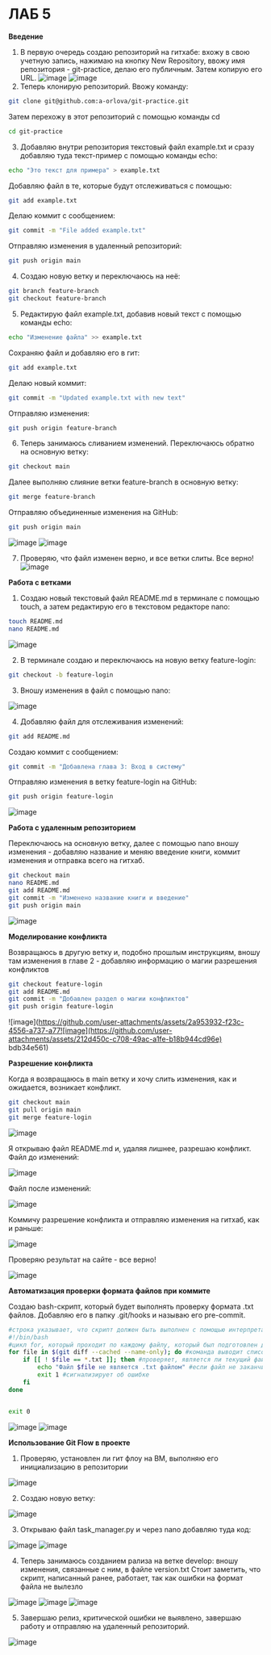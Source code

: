 # ЛАБ 5
**Введение**

1) В первую очередь создаю репозиторий на гитхабе: вхожу в свою учетную запись, нажимаю на кнопку New Repository, ввожу имя репозитория - git-practice, делаю его публичным. Затем копирую его URL.
![image](https://github.com/user-attachments/assets/7cd220c1-1d33-4461-ad64-f357389e0ce3)
![image](https://github.com/user-attachments/assets/fffb4837-1e71-45f5-99e5-16d496badae2)
2) Теперь клонирую репозиторий. Ввожу команду:
```bash
git clone git@github.com:a-orlova/git-practice.git
```
Затем перехожу в этот репозиторий с помощью команды cd
```bash
cd git-practice
```
3) Добавляю внутри репозитория текстовый файл example.txt и сразу добавляю туда текст-пример с помощью команды echo: 
```bash
echo "Это текст для примера" > example.txt
```
Добавляю файл в те, которые будут отслеживаться с помощью:
```bash
git add example.txt
```
Делаю коммит с сообщением:
```bash
git commit -m "File added example.txt"
```
Отправляю изменения в удаленный репозиторий:
```bash
git push origin main
```
4) Создаю новую ветку и переключаюсь на неё:
```bash
git branch feature-branch
git checkout feature-branch
```
5) Редактирую файл example.txt, добавив новый текст с помощью команды echo:
```bash
echo "Изменение файла" >> example.txt
```
Сохраняю файл и добавляю его в гит:
```bash
git add example.txt
```
Делаю новый коммит:
```bash
git commit -m "Updated example.txt with new text"
```
Отправляю изменения:
```bash
git push origin feature-branch
```
6) Теперь занимаюсь сливанием изменений. Переключаюсь обратно на основную ветку:
```bash
git checkout main
```
Далее выполняю слияние ветки feature-branch в основную ветку:
```bash
git merge feature-branch
```
Отправляю объединенные изменения на GitHub:
```bash
git push origin main
```
![image](https://github.com/user-attachments/assets/9148e6b6-661d-4d2f-be8d-3cb711e23fec)
![image](https://github.com/user-attachments/assets/5d869a9b-0bbe-47fd-8a26-e935715c5b1d)

7) Проверяю, что файл изменен верно, и все ветки слиты. Все верно!
![image](https://github.com/user-attachments/assets/55a643eb-0b82-4f5d-99b6-e9776e156357)



**Работа с ветками**
1) Создаю новый текстовый файл README.md в терминале с помощью touch, а затем редактирую его в текстовом редакторе nano:
```bash
touch README.md
nano README.md
```
![image](https://github.com/user-attachments/assets/e3948e7d-7b50-4249-b724-68bb461bc4d7)

2) В терминале создаю и переключаюсь на новую ветку feature-login:
```bash
git checkout -b feature-login
```
3) Вношу изменения в файл с помощью nano:

![image](https://github.com/user-attachments/assets/4a4c4654-84fd-437f-9d7e-cd19b6cb9310)

4) Добавляю файл для отслеживания изменений:
```bash
git add README.md
```
Создаю коммит с сообщением:
```bash
git commit -m "Добавлена глава 3: Вход в систему"
```
Отправляю изменения в ветку feature-login на GitHub:
```bash
git push origin feature-login
```
![image](https://github.com/user-attachments/assets/9de4b96f-cc52-4b07-ae35-0ca0ec414490)

**Работа с удаленным репозиторием**

Переключаюсь на основную ветку, далее с помощью nano вношу изменения - добавляю название и меняю введение книги, коммит изменения и отправка всего на гитхаб.
```bash
git checkout main
nano README.md
git add README.md
git commit -m "Изменено название книги и введение"
git push origin main
```
![image](https://github.com/user-attachments/assets/228ed71c-ff39-4328-9781-f5b40719b79a)

**Моделирование конфликта**

Возвращаюсь в другую ветку и, подобно прошлым инструкциям, вношу там изменения в главе 2 - добавляю информацию о магии разрешения конфликтов
```bash
git checkout feature-login
git add README.md
git commit -m "Добавлен раздел о магии конфликтов"
git push origin feature-login
```
![image](https://github.com/user-attachments/assets/2a953932-f23c-4556-a737-a77![image](https://github.com/user-attachments/assets/212d450c-c708-49ac-a1fe-b18b944cd96e)
bdb34e561)

**Разрешение конфликта**

Когда я возвращаюсь в main ветку и хочу слить изменения, как и ожидается, возникает конфликт. 
```bash
git checkout main
git pull origin main
git merge feature-login
```
![image](https://github.com/user-attachments/assets/983a766c-5662-40bb-9aa0-7de57858b890)

Я открываю файл README.md и, удаляя лишнее, разрешаю конфликт.
Файл до изменений:

![image](https://github.com/user-attachments/assets/c6eb0e2f-ac4e-47e3-9fcf-6b983d3d0424)

Файл после изменений:

![image](https://github.com/user-attachments/assets/0de2ae71-98d5-4943-b5cb-16aa302c75a1)

Коммичу разрешение конфликта и отправляю изменения на гитхаб, как и раньше:

![image](https://github.com/user-attachments/assets/fb4e22ae-8782-40bb-a649-dbab327b5247)

Проверяю результат на сайте - все верно!

![image](https://github.com/user-attachments/assets/103a4718-0699-4716-8dfd-df7d0142cffa)

**Автоматизация проверки формата файлов при коммите**

Создаю bash-скрипт, который будет выполнять проверку формата .txt файлов. Добавляю его в папку .git/hooks и называю его pre-commit. 
```bash
#строка указывает, что скрипт должен быть выполнен с помощью интерпретатора bash
#!/bin/bash
#цикл for, который проходит по каждому файлу, который был подготовлен для коммита 
for file in $(git diff --cached --name-only); do #команда выводит список файлов, которые были добавлены в индекс для следующего коммита; переменная file, хранит имя каждого файла
    if [[ ! $file == *.txt ]]; then #проверяет, является ли текущий файл .txt файлом
        echo "Файл $file не является .txt файлом" #eсли файл не заканчивается на .txt, выводится сообщение о том, что данный файл не является таковым
        exit 1 #сигнализирует об ошибке
    fi
done


exit 0
```
![image](https://github.com/user-attachments/assets/d845cf4a-3c75-4262-8273-c4fa0239bfb8)
![image](https://github.com/user-attachments/assets/4dfb7f1a-bab5-4baf-8d04-72da70791670)

**Использование Git Flow в проекте**

1) Проверяю, установлен ли гит флоу на ВМ, выполняю его инициализацию в репозитории

![image](https://github.com/user-attachments/assets/ae8626b8-9d16-449c-a15a-93cbf5aac6d6)

2) Создаю новую ветку:

![image](https://github.com/user-attachments/assets/90c809cd-4dac-4203-8d93-d58335d4ccb5)

3) Открываю файл task_manager.py и через nano добавляю туда код:

![image](https://github.com/user-attachments/assets/b73f8021-2d59-4457-8df1-95cbe0985a4a)
![image](https://github.com/user-attachments/assets/21abbb36-368b-41db-86ce-f58719985ea0)

4) Теперь занимаюсь созданием рализа на ветке develop: вношу изменения, связанные с ним, в файле version.txt
Стоит заметить, что скрипт, написанный ранее, работает, так как ошибки на формат файла не вылезло

![image](https://github.com/user-attachments/assets/c4c62713-9dbc-49bd-b210-46199fa31bec)
![image](https://github.com/user-attachments/assets/7ca1a6a5-3df3-483c-b66d-5f3110d9b441)
![image](https://github.com/user-attachments/assets/0777b658-c855-4315-ada7-e57bf1a50fdc)

5) Завершаю релиз, критической ошибки не выявлено, завершаю работу и отправляю на удаленный репозиторий.

![image](https://github.com/user-attachments/assets/eeba0b8e-dc8a-4628-89dd-1267ddbab231)

